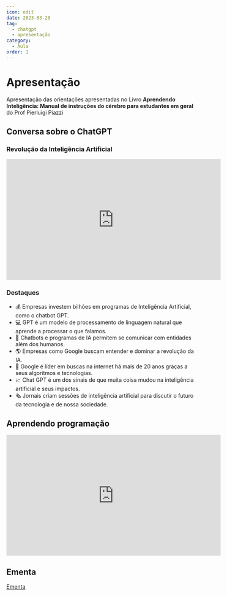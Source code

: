 ```yaml
---
icon: edit
date: 2023-03-28
tag:
  - chatgpt
  - apresentação
category:
  - Aula
order: 1
---
```


# Apresentação

Apresentação das orientações apresentadas no Livro __Aprendendo Inteligência: Manual de instruções do cérebro para estudantes em geral__ do Prof Pierluigi Piazzi 

## Conversa sobre o ChatGPT

### Revolução da Inteligência Artificial

<iframe width="560" height="315" src="https://www.youtube.com/embed/zKO_plZ28t0" title="YouTube video player" frameborder="0" allow="accelerometer; autoplay; clipboard-write; encrypted-media; gyroscope; picture-in-picture; web-share" allowfullscreen></iframe>

### Destaques
- 💰 Empresas investem bilhões em programas de Inteligência Artificial, como o chatbot GPT.
- 💻 GPT é um modelo de processamento de linguagem natural que aprende a processar o que falamos.
- 🤖 Chatbots e programas de IA permitem se comunicar com entidades além dos humanos.
- 🌎 Empresas como Google buscam entender e dominar a revolução da IA.
- 🔎 Google é líder em buscas na internet há mais de 20 anos graças a seus algoritmos e tecnologias.
- 📈 Chat GPT é um dos sinais de que muita coisa mudou na inteligência artificial e seus impactos.
- 🗞️ Jornais criam sessões de inteligência artificial para discutir o futuro da tecnologia e de nossa sociedade.

## Aprendendo programação 


<iframe width="560" height="315" src="https://www.youtube.com/embed/pdhqwbUWf4U" title="YouTube video player" frameborder="0" allow="accelerometer; autoplay; clipboard-write; encrypted-media; gyroscope; picture-in-picture; web-share" allowfullscreen></iframe>

## Ementa

[Ementa](ementa.md)
